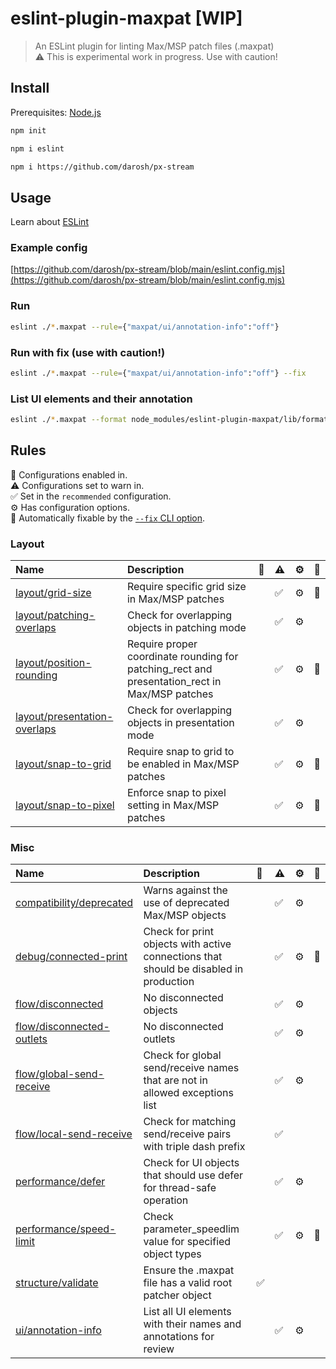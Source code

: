 # eslint-plugin-maxpat [WIP]

> An ESLint plugin for linting Max/MSP patch files (.maxpat) <br />
> ⚠️ This is experimental work in progress. Use with caution!

## Install

Prerequisites: [Node.js](https://nodejs.org/)

```bash
npm init
```

```bash
npm i eslint
```

```bash
npm i https://github.com/darosh/px-stream
```

## Usage

Learn about [ESLint](https://eslint.org/)

### Example config

[https://github.com/darosh/px-stream/blob/main/eslint.config.mjs](https://github.com/darosh/px-stream/blob/main/eslint.config.mjs)

### Run

```bash
eslint ./*.maxpat --rule={"maxpat/ui/annotation-info":"off"}
```

### Run with fix (use with caution!)

```bash
eslint ./*.maxpat --rule={"maxpat/ui/annotation-info":"off"} --fix
```

### List UI elements and their annotation

```bash
eslint ./*.maxpat --format node_modules/eslint-plugin-maxpat/lib/formatter.js
```

## Rules

 <!-- begin auto-generated rules list -->

💼 Configurations enabled in.\
⚠️ Configurations set to warn in.\
✅ Set in the `recommended` configuration.\
⚙️ Has configuration options.\
🔧 Automatically fixable by the [`--fix` CLI option](https://eslint.org/docs/user-guide/command-line-interface#--fix).

### Layout

| Name                                                                       | Description                                                                                   | 💼 | ⚠️ | ⚙️ | 🔧 |
| :------------------------------------------------------------------------- | :-------------------------------------------------------------------------------------------- | :- | :- | :- | :- |
| [layout/grid-size](docs/rules/layout/grid-size.md)                         | Require specific grid size in Max/MSP patches                                                 |    | ✅  | ⚙️ | 🔧 |
| [layout/patching-overlaps](docs/rules/layout/patching-overlaps.md)         | Check for overlapping objects in patching mode                                                |    | ✅  | ⚙️ |    |
| [layout/position-rounding](docs/rules/layout/position-rounding.md)         | Require proper coordinate rounding for patching_rect and presentation_rect in Max/MSP patches |    | ✅  | ⚙️ | 🔧 |
| [layout/presentation-overlaps](docs/rules/layout/presentation-overlaps.md) | Check for overlapping objects in presentation mode                                            |    | ✅  | ⚙️ |    |
| [layout/snap-to-grid](docs/rules/layout/snap-to-grid.md)                   | Require snap to grid to be enabled in Max/MSP patches                                         |    | ✅  | ⚙️ | 🔧 |
| [layout/snap-to-pixel](docs/rules/layout/snap-to-pixel.md)                 | Enforce snap to pixel setting in Max/MSP patches                                              |    | ✅  | ⚙️ | 🔧 |

### Misc

| Name                                                                 | Description                                                                           | 💼 | ⚠️ | ⚙️ | 🔧 |
| :------------------------------------------------------------------- | :------------------------------------------------------------------------------------ | :- | :- | :- | :- |
| [compatibility/deprecated](docs/rules/compatibility/deprecated.md)   | Warns against the use of deprecated Max/MSP objects                                   |    | ✅  | ⚙️ |    |
| [debug/connected-print](docs/rules/debug/connected-print.md)         | Check for print objects with active connections that should be disabled in production |    | ✅  | ⚙️ | 🔧 |
| [flow/disconnected](docs/rules/flow/disconnected.md)                 | No disconnected objects                                                               |    | ✅  | ⚙️ |    |
| [flow/disconnected-outlets](docs/rules/flow/disconnected-outlets.md) | No disconnected outlets                                                               |    | ✅  | ⚙️ |    |
| [flow/global-send-receive](docs/rules/flow/global-send-receive.md)   | Check for global send/receive names that are not in allowed exceptions list           |    | ✅  | ⚙️ |    |
| [flow/local-send-receive](docs/rules/flow/local-send-receive.md)     | Check for matching send/receive pairs with triple dash prefix                         |    | ✅  |    |    |
| [performance/defer](docs/rules/performance/defer.md)                 | Check for UI objects that should use defer for thread-safe operation                  |    | ✅  | ⚙️ |    |
| [performance/speed-limit](docs/rules/performance/speed-limit.md)     | Check parameter_speedlim value for specified object types                             |    | ✅  | ⚙️ | 🔧 |
| [structure/validate](docs/rules/structure/validate.md)               | Ensure the .maxpat file has a valid root patcher object                               | ✅  |    |    |    |
| [ui/annotation-info](docs/rules/ui/annotation-info.md)               | List all UI elements with their names and annotations for review                      |    | ✅  | ⚙️ |    |

<!-- end auto-generated rules list -->
